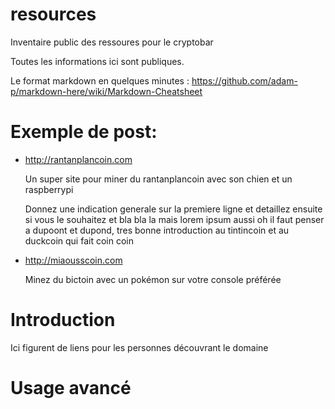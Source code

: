 # resources
Inventaire public des ressoures pour le cryptobar

Toutes les informations ici sont publiques.

Le format markdown en quelques minutes : https://github.com/adam-p/markdown-here/wiki/Markdown-Cheatsheet

# Exemple de post:

* http://rantanplancoin.com

  Un super site pour miner du rantanplancoin avec son chien et un raspberrypi
  
  Donnez une indication generale sur la premiere ligne et detaillez ensuite si vous le souhaitez
  et bla bla la mais lorem ipsum aussi oh il faut penser a dupoont et dupond, tres bonne introduction au tintincoin
  et au duckcoin qui fait coin coin

* http://miaousscoin.com

  Minez du bictoin avec un pokémon sur votre console préférée 

# Introduction
 

Ici figurent de liens pour les personnes découvrant le domaine
 

# Usage avancé
